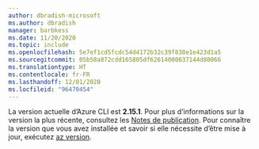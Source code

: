 ```yaml
---
author: dbradish-microsoft
ms.author: dbradish
manager: barbkess
ms.date: 11/20/2020
ms.topic: include
ms.openlocfilehash: 5e7ef1cd5fcdc54d4172b32c39f838e1e423d1a5
ms.sourcegitcommit: 05b58a872cdd165805df62614000637144d80066
ms.translationtype: HT
ms.contentlocale: fr-FR
ms.lasthandoff: 12/01/2020
ms.locfileid: "96470454"
---
```

La version actuelle d’Azure CLI est __2.15.1__. Pour plus d’informations sur la version la plus récente, consultez les [Notes de publication](../release-notes-azure-cli.md). Pour connaître la version que vous avez installée et savoir si elle nécessite d’être mise à jour, exécutez [az version](/cli/azure/reference-index#az_version).
